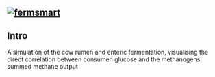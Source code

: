 <a href="https://ibb.co/cTVGcS"><img src="https://preview.ibb.co/kw27j7/fermsmart.png" alt="fermsmart" border="0"></a>
---

## Intro

A simulation of the cow rumen and enteric fermentation, visualising the direct correlation between consumen glucose and the methanogens' summed methane output
